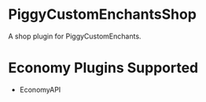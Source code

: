# PiggyCustomEnchantsShop
A shop plugin for PiggyCustomEnchants.

# Economy Plugins Supported
* EconomyAPI
